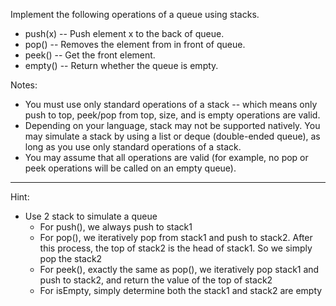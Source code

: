 Implement the following operations of a queue using stacks.
  
* push(x) -- Push element x to the back of queue.
* pop() -- Removes the element from in front of queue.
* peek() -- Get the front element.
* empty() -- Return whether the queue is empty.
  
Notes:  
* You must use only standard operations of a stack -- which means only push to top, peek/pop from top, size, and is empty operations are valid.
* Depending on your language, stack may not be supported natively. You may simulate a stack by using a list or deque (double-ended queue), as long as you use only standard operations of a stack.
* You may assume that all operations are valid (for example, no pop or peek operations will be called on an empty queue).
  
***  
Hint:  
* Use 2 stack to simulate a queue
  * For push(), we always push to stack1
  * For pop(), we iteratively pop from stack1 and push to stack2. After this process, the top of stack2 is the head of stack1. So we simply pop the stack2
  * For peek(), exactly the same as pop(), we iteratively pop stack1 and push to stack2, and return the value of the top of stack2
  * For isEmpty, simply determine both the stack1 and stack2 are empty
